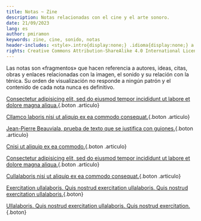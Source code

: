 ```yaml
---
title: Notas ~ Zine
description: Notas relacionadas con el cine y el arte sonoro.
date: 21/09/2023
lang: es
author: pmiramon
keywords: zine, cine, sonido, notas
header-includes: <style>.intro{display:none;} .idioma{display:none;} a.seleccion.notas::before{content:"➞ "; font-weight:bolder;}</style>
rights: Creative Commons Attribution-ShareAlike 4.0 International License
---
```


Las notas son «fragmentos» que hacen referencia a autores, ideas, citas, obras y enlaces relacionadas con la imagen, el sonido y su relación con la ténica. Su orden de visualización no responde a ningún patrón y el contenido de cada nota nunca es definitivo.

<div class="botonera">

[Consectetur adipisicing elit, sed do eiusmod tempor incididunt ut labore et dolore magna aliqua.](#intro){.boton .articulo}

[Cllamco laboris nisi ut aliquip ex ea commodo consequat.](#intro){.boton .articulo}

[Jean-Pierre Beauviala, prueba de texto que se justifica con guiones.](/notas/prueba-texto.html){.boton .articulo}

[Cnisi ut aliquip ex ea commodo.](#intro){.boton .articulo}

[Consectetur adipisicing elit, sed do eiusmod tempor incididunt ut labore et dolore magna aliqua.](#intro){.boton .articulo}

[Cullalaboris nisi ut aliquip ex ea commodo consequat.](#intro){.boton .articulo}

[Exercitation ullalaboris. Quis nostrud exercitation ullalaboris. Quis nostrud exercitation ullalaboris.](#intro){.boton}

[Ullalaboris. Quis nostrud exercitation ullalaboris. Quis nostrud exercitation.](#intro){.boton}

</div>

